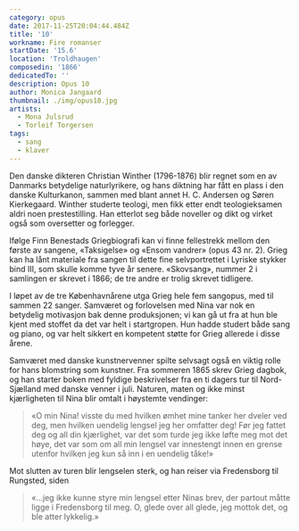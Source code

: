 ```yaml
---
category: opus
date: 2017-11-25T20:04:44.484Z
title: '10'
workname: Fire romanser
startDate: '15.6'
location: 'Troldhaugen'
composedin: '1866'
dedicatedTo: ''
description: Opus 10
author: Monica Jangaard
thumbnail: ./img/opus10.jpg
artists:
  - Mona Julsrud
  - Torleif Torgersen
tags:
  - sang
  - klaver
---
```

Den danske dikteren Christian Winther (1796-1876) blir regnet som en av Danmarks betydelige naturlyrikere, og hans diktning har fått en plass i den danske Kulturkanon, sammen med blant annet H. C. Andersen og Søren Kierkegaard. Winther studerte teologi, men fikk etter endt teologieksamen aldri noen prestestilling. Han etterlot seg både noveller og dikt og virket også som oversetter og forlegger.

Ifølge Finn Benestads Griegbiografi kan vi finne fellestrekk mellom den første av sangene, «Taksigelse» og «Ensom vandrer» (opus 43 nr. 2). Grieg kan ha lånt materiale fra sangen til dette fine selvportrettet i Lyriske stykker bind III, som skulle komme tyve år senere. «Skovsang», nummer 2 i samlingen er skrevet i 1866; de tre andre er trolig skrevet tidligere.

I løpet av de tre Københavnårene utga Grieg hele fem sangopus, med til sammen 22 sanger. Samværet og forlovelsen med Nina var nok en betydelig motivasjon bak denne produksjonen; vi kan gå ut fra at hun ble kjent med stoffet da det var helt i startgropen. Hun hadde studert både sang og piano, og var helt sikkert en kompetent støtte for Grieg allerede i disse årene.  

Samværet med danske kunstnervenner spilte selvsagt også en viktig rolle for hans blomstring som kunstner. Fra sommeren 1865 skrev Grieg dagbok, og han starter boken med fyldige beskrivelser fra en ti dagers tur til Nord-Sjælland med danske venner i juli. Naturen, maten og ikke minst kjærligheten til Nina blir omtalt i høystemte vendinger:

> «O min Nina! visste du med hvilken ømhet mine tanker her dveler ved deg, men hvilken uendelig lengsel jeg her omfatter deg! Før jeg fattet deg og all din kjærlighet, var det som turde jeg ikke løfte meg mot det høye, det var som om all min lengsel var innestengt innen en grense utenfor hvilken jeg kun så inn i en uendelig tåke!»  

Mot slutten av turen blir lengselen sterk, og han reiser via Fredensborg til Rungsted, siden

> «…jeg ikke kunne styre min lengsel etter Ninas brev, der partout måtte ligge i Fredensborg til meg. O, glede over all glede, jeg mottok det, og ble atter lykkelig.»
